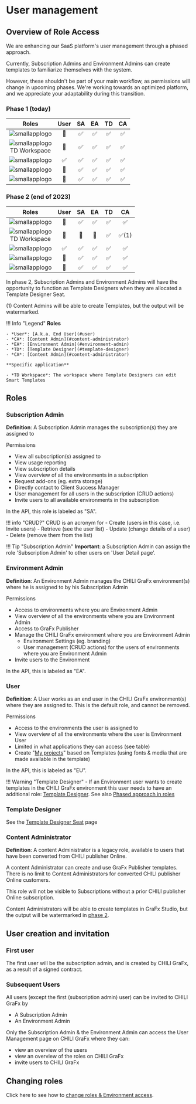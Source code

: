 # User management

## Overview of Role Access

We are enhancing our SaaS platform's user management through a phased approach. 

Currently, Subscription Admins and Environment Admins can create templates to familiarize themselves with the system. 

However, these shouldn't be part of your main workflow, as permissions will change in upcoming phases. We're working towards an optimized platform, and we appreciate your adaptability during this transition.

### Phase 1 (today)

| Roles | User | SA | EA | TD | CA |
|:---:|:---:|:---:|:---:|:---:|:---:|
|![smallapplogo](/assets/CHILI_publisher_RGB.svg)| 🚫 | ✅ | ✅ | ✅ | ✅ |
|![smallapplogo](/assets/CHILI_LOGOS_OK-09.svg)<br/>TD Workspace| 🚫 | ✅ | ✅ | ✅ | ✅|
|![smallapplogo](/assets/CHILI_LOGOS_OK-09.svg)| ✅ | ✅ | ✅ | ✅ | ✅ |
|![smallapplogo](/assets/CHILI_LOGOS_OK-07.svg)| 🚫 | ✅ | ✅ | ✅ | ✅ |
|![smallapplogo](/assets/CHILI_LOGOS_OK-11.svg)| 🚫 | ✅ | ✅ | ✅ | ✅ |

### Phase 2 (end of 2023)

| Roles | User | SA | EA | TD | CA |
|:---:|:---:|:---:|:---:|:---:|:---:|
|![smallapplogo](/assets/CHILI_publisher_RGB.svg)| 🚫 | ✅ | ✅ | ✅ | ✅ |
|![smallapplogo](/assets/CHILI_LOGOS_OK-09.svg)<br/>TD Workspace| 🚫 | 🚫 | 🚫 | ✅ | ✅(1)|
|![smallapplogo](/assets/CHILI_LOGOS_OK-09.svg)| ✅ | ✅ | ✅ | ✅ | ✅ |
|![smallapplogo](/assets/CHILI_LOGOS_OK-07.svg)| 🚫 | ✅ | ✅ | ✅ | ✅ |
|![smallapplogo](/assets/CHILI_LOGOS_OK-11.svg)| 🚫 | ✅ | ✅ | ✅ | ✅ |


In phase 2, Subscription Admins and Environment Admins will have the opportunity to function as Template Designers when they are allocated a Template Designer Seat.

(1) Content Admins will be able to create Templates, but the output will be watermarked.

!!! Info "Legend"
	**Roles**

	- *User*: [A.k.a. End User](#user)
	- *CA*: [Content Admin](#content-administrator)
	- *EA*: [Environment Admin](#environment-admin)
	- *TD*: [Template Designer](#template-designer)
	- *CA*: [Content Admin](#content-administrator)

	**Specific application**

	- *TD Workspace*: The workspace where Template Designers can edit Smart Templates
	
## Roles

### Subscription Admin

**Definition**: A Subscription Admin manages the subscription(s) they are assigned to

Permissions


- View all subscription(s) assigned to
- View usage reporting
- View subscription details
- View overview of all the environments in a subscription
- Request add-ons (eg. extra storage)
- Directly contact to Client Success Manager
- User management for all users in the subscription (CRUD actions)
- Invite users to all available environments in the subscription

In the API, this role is labeled as "SA".

!!! info "CRUD?"
	CRUD is an acronym for
	- Create (users in this case, i.e. Invite users)
	- Retrieve (see the user list)
	- Update (change details of a user)
	- Delete (remove them from the list)

!!! Tip "Subscription Admin"
	**Important**: a Subscription Admin can assign the role 'Subscription Admin' to other users on 'User Detail page'.

### Environment Admin

**Definition**: An Environment Admin manages the CHILI GraFx environment(s) where he is assigned to by his Subscription Admin

Permissions

- Access to environments where you are Environment Admin
- View overview of all the environments where you are Environment Admin
- Access to GraFx Publisher
- Manage the CHILI GraFx environment where you are Environment Admin
	- Environment Settings (eg. branding)
	- User management (CRUD actions) for the users of environments where you are Environment Admin
- Invite users to the Environment

In the API, this is labeled as "EA".

### User

**Definition**: A User works as an end user in the CHILI GraFx environment(s) where they are assigned to. This is the default role, and cannot be removed.

Permissions

- Access to the environments the user is assigned to
- View overview of all the environments where the user is Environment User
- Limited in what applications they can access (see table)
- Create "[My projects](/GraFx-Studio/guides/create-projects/)" based on Templates (using fonts & media that are made available in the template)

In the API, this is labeled as "EU".

!!! Warning "Template Designer"
	- If an Environment user wants to create templates in the CHILI GraFx environment this user needs to have an additional role: [Template Designer](#template-designer).
	See also [Phased approach in roles](#overview-of-role-access)

### Template Designer

See the [Template Designer Seat](/CHILI-GraFx/users/template-designer-seat/) page

### Content Administrator

**Definition**: A content Administrator is a legacy role, available to users that have been converted from CHILI publisher Online.

A content Administrator can create and use GraFx Publisher templates. There is no limit to Content Administrators for converted CHILI publisher Online customers.

This role will not be visible to Subscriptions without a prior CHILI publisher Online subscription.

Content Administrators will be able to create templates in GraFx Studio, but the output will be watermarked in [phase 2](#phase-2-2024).

## User creation and invitation

### First user

The first user will be the subscription admin, and is created by CHILI GraFx, as a result of a signed contract.

### Subsequent Users

All users (except the first (subscription admin) user) can be invited to CHILI GraFx by

- A Subscription Admin
- An Environment Admin

Only the Subscription Admin & the Environment Admin can access the User Management page on CHILI GraFx where they can:

- view an overview of the users
- view an overview of the roles on CHILI GraFx
- invite users to CHILI GraFx

## Changing roles

Click here to see how to [change roles & Environment access](/CHILI-GraFx/users/update/).
